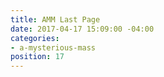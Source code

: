 ```yaml
---
title: AMM Last Page
date: 2017-04-17 15:09:00 -04:00
categories:
- a-mysterious-mass
position: 17
---
```


